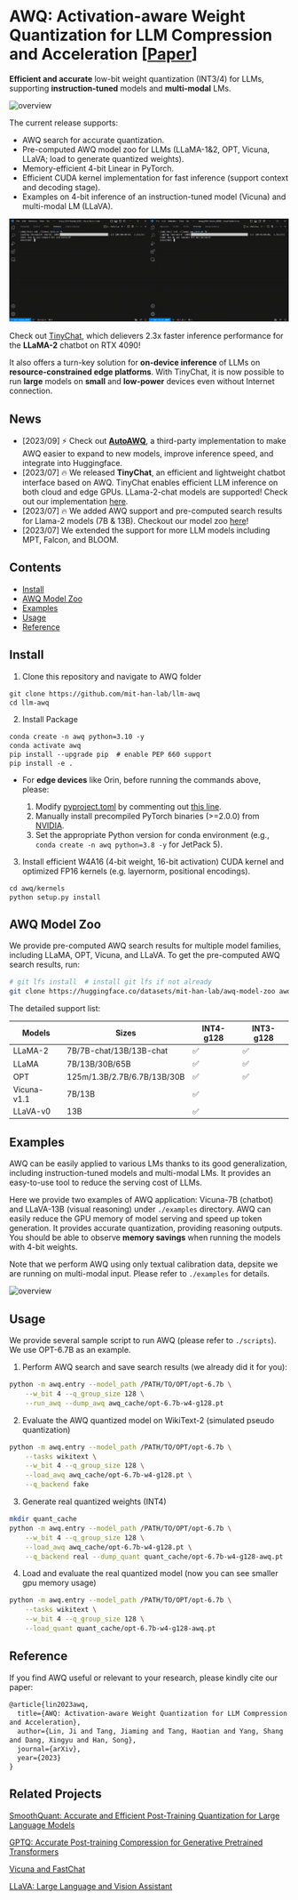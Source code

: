 # AWQ: Activation-aware Weight Quantization for LLM Compression and Acceleration [[Paper](https://arxiv.org/abs/2306.00978)]

**Efficient and accurate** low-bit weight quantization (INT3/4) for LLMs, supporting **instruction-tuned** models and **multi-modal** LMs.

![overview](figures/overview.png)

The current release supports: 

- AWQ search for accurate quantization. 
- Pre-computed AWQ model zoo for LLMs (LLaMA-1&2, OPT, Vicuna, LLaVA; load to generate quantized weights).
- Memory-efficient 4-bit Linear in PyTorch.
- Efficient CUDA kernel implementation for fast inference (support context and decoding stage).
- Examples on 4-bit inference of an instruction-tuned model (Vicuna) and multi-modal LM (LLaVA).

![TinyChat on RTX 4090: W4A16 is 2.3x faster than FP16](./tinychat/figures/4090_example.gif)

Check out [TinyChat](tinychat), which delievers 2.3x faster inference performance for the **LLaMA-2** chatbot on RTX 4090! 

It also offers a turn-key solution for **on-device inference** of LLMs on **resource-constrained edge platforms**. With TinyChat, it is now possible to run **large** models on **small** and **low-power** devices even without Internet connection.


## News
- [2023/09] ⚡ Check out [**AutoAWQ**](https://github.com/casper-hansen/AutoAWQ), a third-party implementation to make AWQ easier to expand to new models, improve inference speed, and integrate into Huggingface.
- [2023/07] 🔥 We released **TinyChat**, an efficient and lightweight chatbot interface based on AWQ. TinyChat enables efficient LLM inference on both cloud and edge GPUs. LLama-2-chat models are supported! Check out our implementation [here](tinychat).
- [2023/07] 🔥 We added AWQ support and pre-computed search results for Llama-2 models (7B & 13B). Checkout our model zoo [here](https://huggingface.co/datasets/mit-han-lab/awq-model-zoo)!
- [2023/07] We extended the support for more LLM models including MPT, Falcon, and BLOOM. 

## Contents

- [Install](#install)
- [AWQ Model Zoo](#awq-model-zoo)
- [Examples](#examples)
- [Usage](#usage)
- [Reference](#reference)

## Install

1. Clone this repository and navigate to AWQ folder
```
git clone https://github.com/mit-han-lab/llm-awq
cd llm-awq
```

2. Install Package
```
conda create -n awq python=3.10 -y
conda activate awq
pip install --upgrade pip  # enable PEP 660 support
pip install -e .
```

* For **edge devices** like Orin, before running the commands above, please:

    1. Modify [pyproject.toml](pyproject.toml) by commenting out [this line](https://github.com/mit-han-lab/llm-awq/blob/3fce69061682fdd528824e5da3d03a8a8b545f2a/pyproject.toml#L17).
    2. Manually install precompiled PyTorch binaries (>=2.0.0) from [NVIDIA](https://forums.developer.nvidia.com/t/pytorch-for-jetson/72048).
    3. Set the appropriate Python version for conda environment (e.g., `conda create -n awq python=3.8 -y` for JetPack 5).
  
3. Install efficient W4A16 (4-bit weight, 16-bit activation) CUDA kernel and optimized FP16 kernels (e.g. layernorm, positional encodings).
```
cd awq/kernels
python setup.py install
```

## AWQ Model Zoo

We provide pre-computed AWQ search results for multiple model families, including LLaMA, OPT, Vicuna, and LLaVA. To get the pre-computed AWQ search results, run:

```bash
# git lfs install  # install git lfs if not already
git clone https://huggingface.co/datasets/mit-han-lab/awq-model-zoo awq_cache
```

The detailed support list:

| Models | Sizes                       | INT4-g128 | INT3-g128 |
| ------ | --------------------------- | --------- | --------- |
| LLaMA-2  | 7B/7B-chat/13B/13B-chat   | ✅         | ✅        |
| LLaMA  | 7B/13B/30B/65B              | ✅         | ✅        |
| OPT    | 125m/1.3B/2.7B/6.7B/13B/30B | ✅         | ✅        |
| Vicuna-v1.1 | 7B/13B                 | ✅         |           |
| LLaVA-v0 | 13B                       | ✅         |           |

## Examples

AWQ can be easily applied to various LMs thanks to its good generalization, including instruction-tuned models and multi-modal LMs. It provides an easy-to-use tool to reduce the serving cost of LLMs.

Here we provide two examples of AWQ application: Vicuna-7B (chatbot) and LLaVA-13B (visual reasoning) under `./examples` directory. AWQ can easily reduce the GPU memory of model serving and speed up token generation. It provides accurate quantization, providing reasoning outputs. You should be able to observe **memory savings** when running the models with 4-bit weights. 

Note that we perform AWQ using only textual calibration data, depsite we are running on multi-modal input. Please refer to `./examples` for details.

![overview](figures/example_vis.jpg)

## Usage

We provide several sample script to run AWQ (please refer to `./scripts`). We use OPT-6.7B as an example.

1. Perform AWQ search and save search results (we already did it for you):
```bash
python -m awq.entry --model_path /PATH/TO/OPT/opt-6.7b \
    --w_bit 4 --q_group_size 128 \
    --run_awq --dump_awq awq_cache/opt-6.7b-w4-g128.pt
```

2. Evaluate the AWQ quantized model on WikiText-2 (simulated pseudo quantization)
```bash
python -m awq.entry --model_path /PATH/TO/OPT/opt-6.7b \
    --tasks wikitext \
    --w_bit 4 --q_group_size 128 \
    --load_awq awq_cache/opt-6.7b-w4-g128.pt \
    --q_backend fake
```

3. Generate real quantized weights (INT4)
```bash
mkdir quant_cache
python -m awq.entry --model_path /PATH/TO/OPT/opt-6.7b \
    --w_bit 4 --q_group_size 128 \
    --load_awq awq_cache/opt-6.7b-w4-g128.pt \
    --q_backend real --dump_quant quant_cache/opt-6.7b-w4-g128-awq.pt
```

4. Load and evaluate the real quantized model (now you can see smaller gpu memory usage)
```bash
python -m awq.entry --model_path /PATH/TO/OPT/opt-6.7b \
    --tasks wikitext \
    --w_bit 4 --q_group_size 128 \
    --load_quant quant_cache/opt-6.7b-w4-g128-awq.pt
```

## Reference

If you find AWQ useful or relevant to your research, please kindly cite our paper:

```
@article{lin2023awq,
  title={AWQ: Activation-aware Weight Quantization for LLM Compression and Acceleration},
  author={Lin, Ji and Tang, Jiaming and Tang, Haotian and Yang, Shang and Dang, Xingyu and Han, Song},
  journal={arXiv},
  year={2023}
}
```

## Related Projects

[SmoothQuant: Accurate and Efficient Post-Training Quantization for Large Language Models](https://github.com/mit-han-lab/smoothquant)

[GPTQ: Accurate Post-training Compression for Generative Pretrained Transformers](https://arxiv.org/abs/2210.17323)

[Vicuna and FastChat](https://github.com/lm-sys/FastChat#readme)

[LLaVA: Large Language and Vision Assistant](https://github.com/haotian-liu/LLaVA)


